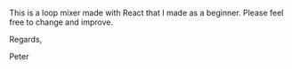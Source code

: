 This is a loop mixer made with React that I made as a beginner. Please feel free to change and improve. 

Regards,

Peter
